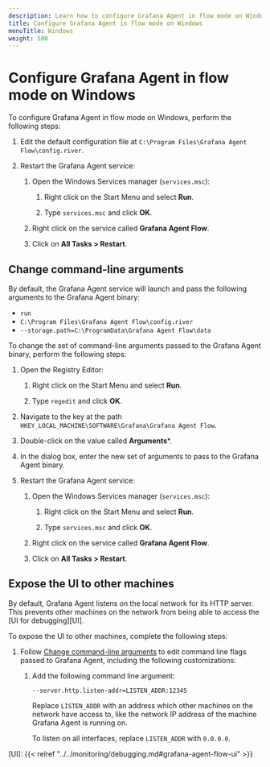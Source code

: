 ```yaml
---
description: Learn how to configure Grafana Agent in flow mode on Windows
title: Configure Grafana Agent in flow mode on Windows
menuTitle: Windows
weight: 500
---
```


# Configure Grafana Agent in flow mode on Windows

To configure Grafana Agent in flow mode on Windows, perform the following steps:

1. Edit the default configuration file at `C:\Program Files\Grafana Agent Flow\config.river`.

1. Restart the Grafana Agent service:

   1. Open the Windows Services manager (`services.msc`):

      1. Right click on the Start Menu and select **Run**.

      1. Type `services.msc` and click **OK**.

   1. Right click on the service called **Grafana Agent Flow**.

   1. Click on **All Tasks > Restart**.

## Change command-line arguments

By default, the Grafana Agent service will launch and pass the
following arguments to the Grafana Agent binary:

* `run`
* `C:\Program Files\Grafana Agent Flow\config.river`
* `--storage.path=C:\ProgramData\Grafana Agent Flow\data`

To change the set of command-line arguments passed to the Grafana Agent
binary, perform the following steps:

1. Open the Registry Editor:

   1. Right click on the Start Menu and select **Run**.

   1. Type `regedit` and click **OK**.

1. Navigate to the key at the path `HKEY_LOCAL_MACHINE\SOFTWARE\Grafana\Grafana Agent Flow`.

1. Double-click on the value called **Arguments***.

1. In the dialog box, enter the new set of arguments to pass to the Grafana Agent binary.

1. Restart the Grafana Agent service:

   1. Open the Windows Services manager (`services.msc`):

      1. Right click on the Start Menu and select **Run**.

      1. Type `services.msc` and click **OK**.

   1. Right click on the service called **Grafana Agent Flow**.

   1. Click on **All Tasks > Restart**.

## Expose the UI to other machines

By default, Grafana Agent listens on the local network for its HTTP
server. This prevents other machines on the network from being able to access
the [UI for debugging][UI].

To expose the UI to other machines, complete the following steps:

1. Follow [Change command-line arguments](#change-command-line-arguments)
   to edit command line flags passed to Grafana Agent, including the
   following customizations:

    1. Add the following command line argument:

       ```shell
       --server.http.listen-addr=LISTEN_ADDR:12345
       ```

       Replace `LISTEN_ADDR` with an address which other machines on the
       network have access to, like the network IP address of the machine
       Grafana Agent is running on.

       To listen on all interfaces, replace `LISTEN_ADDR` with `0.0.0.0`.

[UI]: {{< relref "../../monitoring/debugging.md#grafana-agent-flow-ui" >}}
